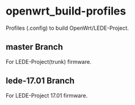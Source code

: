 # openwrt_build-profiles
Profiles (.config) to build OpenWrt/LEDE-Project.

## master Branch
For LEDE-Project(trunk) firmware.

## lede-17.01 Branch
For LEDE-Project 17.01 firmware.
